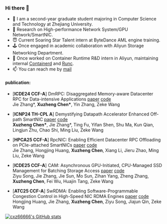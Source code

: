 ### Hi there 👋

- 🌱 I am a second-year graduate student majoring in Computer Science and Technology at Zhejiang University.
- :bug: Research on High-performance Network System/GPU Network/SmartNIC.
- 😇 Current Soaring Star Talent intern at ByteDance AML engine training.
- 🕹️ Once engaged in academic collaboration with Aliyun Storage Networking Department.
- 💼 Once worked on Container Runtime R&D intern in Aliyun, maintaining internal [Containerd](https://github.com/containerd/containerd) and [Runc](https://github.com/opencontainers/runc).
- 📫 You can reach me by [mail](mailto:chenxuz@zju.edu.cn)

#### publication:
- [**ICDE24 CCF-A**] DmRPC: Disaggregated Memory-aware Datacenter RPC for Data-intensive Applications [paper](https://ieeexplore.ieee.org/document/10597882) [code](https://github.com/cxz66666/DmRPC)  
  Jie Zhang\*, **Xuzheng Chen\***, Yin Zhang, Zeke Wang
  
- [**ICNP24 TH-CPL A**] Demystifying Datapath Accelerator Enhanced Off-path SmartNIC [paper](https://ieeexplore.ieee.org/document/10858560) [code](https://github.com/RC4ML/BenchBF3)  
  **Xuzheng Chen\***, Jie Zhang\*, Ting Fu, Yifan Shen, Shu Ma, Kun Qian, Lingjun Zhu, Chao Shi, Ming Liu, Zeke Wang
  
- [**HPCA25 CCF-A**] RpcNIC: Enabling Efficient Datacenter RPC Offloading on PCIe-attached SmartNICs [paper](https://ieeexplore.ieee.org/document/10946709/) [code](https://github.com/RC4ML/RPCNIC)  
  Jie Zhang, Hongjing Huang, **Xuzheng Chen**, Xiang Li, Jieru Zhao, Ming Liu, Zeke Wang

- [**ICDE25 CCF-A**] CAM: Asynchronous GPU-Initiated, CPU-Managed SSD Management for Batching Storage Access [paper]() [code](https://github.com/RC4ML/CAM)  
  Ziyu Song, Jie Zhang, Jie Sun, Mo Sun, Zihan Yang, Zheng Zhang, **Xuzheng Chen**, Fei Wu, Huajin Tang, Zeke Wang

- [**ATC25 CCF-A**] SwRDMA: Enabling Software-Programmable Congestion Control in High-Speed NIC RDMA Engines [paper]() [code](https://github.com/RC4ML/swRDMA)  
  Hongjing Huang, Jie Zhang, **Xuzheng Chen**, Ziyu Song, Jiajun Qin, Zeke Wang

[![cxz66666's GitHub stats](https://github-readme-stats.vercel.app/api?username=cxz66666)](https://github.com/anuraghazra/github-readme-stats)
